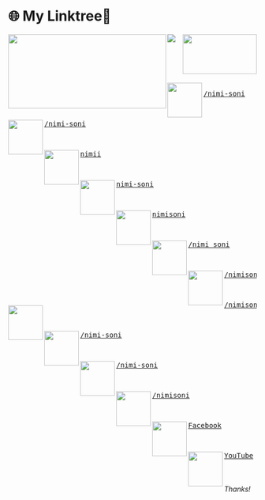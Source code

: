 # 🌐 My Linktree📎

  <a href = "https://linktr.ee/nimisoni">  
<img src = "https://github.com/nimi-soni/NimiSoni/blob/main/Linktree/Img1.png" >    
  </a>
  <!--<br/><br/>-->
<a href = "https://github.com/nimi-soni/Linktree">    
<img src = "https://github.com/nimi-soni/NimiSoni/blob/main/Linktree/N1.png" align = "left" width = "320" height = "150">   
</a>
  
   <a href = "https://linktr.ee/nimisoni"> 
  <img src = "https://github.com/nimi-soni/NimiSoni/blob/main/Linktree/Linktree.png" width = "150" height = "80" align = "right" >  
   </a>
<br/><br/>

<!--
<p>
  <br/><br/><br/>
 <a href = "https://github.com/nimi-soni">  
    <img src = "https://github.com/nimi-soni/NimiSoni/blob/main/Linktree/1.gif" width = "100" height = "100" align = "left">    
 </a>
 <div width = "70" height = "70">      
    <a href = "https://github.com/nimi-soni">  
    <pre text-align = "center">My-Portfolio</pre> 
    </a>     
 </div>
 </p>
</br>
-->

<p>
  <br/><br/><br/>
 <a href = "https://www.linkedin.com/in/nimi-soni/">  
    <img src = "https://github.com/nimi-soni/NimiSoni/blob/main/Linktree/linkedin.png" width = "70" height = "70" align = "left">    
 </a>
 <div width = "70" height = "70">      
    <a href = "https://www.linkedin.com/in/nimi-soni/">  
    <pre text-align = "center">/nimi-soni</pre> 
    </a>     
 </div>
 </p>
 </br>
 
<p>
 <a href = "https://github.com/nimi-soni">  
    <img src = "https://github.com/nimi-soni/NimiSoni/blob/main/Linktree/github.png" width = "70" height = "70" align = "left">    
 </a>
 <div width = "70" height = "70">      
    <a href = "https://github.com/nimi-soni">  
    <pre text-align = "center">/nimi-soni</pre> 
    </a>     
 </div>
 </p>
 </br>
 
<p>
 <a href = "https://community.sap.com/t5/user/viewprofilepage/user-id/2019523">  
    <img src = "https://github.com/nimi-soni/NimiSoni/blob/main/Linktree/sap.png" width = "70" height = "70" align = "left">    
 </a>
 <div width = "70" height = "70">      
    <!--<a href = "https://profile.sap.com/u/nimii">  -->
    <a href = "https://community.sap.com/t5/user/viewprofilepage/user-id/2019523">  
    <pre text-align = "center">nimii</pre> 
    </a>     
 </div>
 </p>
</br>

<p>
 <a href = "https://github.com/nimi-soni?tab=repositories">  
    <img src = "https://github.com/nimi-soni/NimiSoni/blob/main/Linktree/gitlab.png" width = "70" height = "70" align = "left">    
 </a>
 <div width = "70" height = "70">      
    <a href = "https://github.com/nimi-soni?tab=repositories">  
    <pre text-align = "center">nimi-soni</pre> 
    </a>     
 </div>
 </p>
</br>

<p>
 <a href = "https://www.hackerrank.com/profile/nimisoni">  
    <img src = "https://github.com/nimi-soni/NimiSoni/blob/main/Linktree/Hacker_Rank.png" width = "70" height = "70" align = "left">    
 </a>
 <div width = "70" height = "70">      
    <a href = "https://www.hackerrank.com/profile/nimisoni">  
    <pre text-align = "center">nimisoni</pre> 
    </a>     
 </div>
 </p>
</br>

<p>
 <a href = "https://x.com/nimi_soni">  
    <img src = "https://github.com/nimi-soni/NimiSoni/blob/main/Linktree/twitter.png" width = "70" height = "70" align = "left">    
 </a>
 <div width = "70" height = "70">      
    <a href = "https://x.com/nimi_soni">  
    <pre text-align = "center">/nimi_soni</pre> 
    </a>     
 </div>
 </p>
</br>

<p>
 <a href = "https://nimisoni.blogspot.com/">  
    <img src = "https://github.com/nimi-soni/NimiSoni/blob/main/Linktree/blogger.png" width = "70" height = "70" align = "left">    
 </a>
 <div width = "70" height = "70">      
    <a href = "https://nimisoni.blogspot.com/">  
    <pre text-align = "center">/nimisoni</pre> 
    </a>     
 </div>
 </p>
</br>

<p>
 <a href = "https://www.pinterest.com/nimisoni7/">  
    <img src = "https://github.com/nimi-soni/NimiSoni/blob/main/Linktree/pinterest.png" width = "70" height = "70" align = "left">    
 </a>
 <div width = "70" height = "70">      
    <a href = "https://www.pinterest.com/nimisoni7/">  
    <pre text-align = "center">/nimisoni7</pre> 
    </a>     
 </div>
 </p>
</br>

 <p>
 <a href = "https://nimi-soni.medium.com/">  
    <img src = "https://github.com/nimi-soni/NimiSoni/blob/main/Linktree/medium_logo.png" width = "70" height = "70" align = "left">    
 </a>
 <div width = "70" height = "70">      
    <a href = "https://nimi-soni.medium.com/">  
    <pre text-align = "center">/nimi-soni</pre> 
    </a>     
 </div>
 </p>
</br>

 <p>
 <a href = "https://dev.to/nimi-soni">  
    <img src = "https://github.com/nimi-soni/NimiSoni/blob/main/Linktree/dev.png" width = "70" height = "70" align = "left">    
 </a>
 <div width = "70" height = "70">      
    <a href = "https://dev.to/nimi-soni">  
    <pre text-align = "center">/nimi-soni</pre> 
    </a>     
 </div>
 </p>
</br>

 <p>
 <a href = "https://www.geeksforgeeks.org/user/nimisoni/">  
    <img src = "https://github.com/nimi-soni/NimiSoni/blob/main/Linktree/geeks_for_geeks.png" width = "70" height = "70" align = "left">    
 </a>
 <div width = "70" height = "70">      
    <a href = "https://www.geeksforgeeks.org/user/nimisoni/">  
    <pre text-align = "center">/nimisoni</pre> 
    </a>     
 </div>
 </p>
</br>

  <p>
 <a href = "https://www.facebook.com/">  
    <img src = "https://github.com/nimi-soni/NimiSoni/blob/main/Linktree/facebook.png" width = "70" height = "70" align = "left">    
 </a>
 <div width = "70" height = "70">      
    <a href = "https://www.facebook.com/">  
    <pre text-align = "center">Facebook</pre> 
    </a>     
 </div>
 </p>
</br>

   <p>
 <a href = "https://www.youtube.com/">  
    <img src = "https://github.com/nimi-soni/NimiSoni/blob/main/Linktree/youtube.png" width = "70" height = "70" align = "left">    
 </a>
 <div width = "70" height = "70">      
    <a href = "https://www.youtube.com/">  
    <pre text-align = "center">YouTube</pre> 
    </a>    
 </div>
 </p>
 </br>

 <h6>Thanks!</h6>
 
<!--   
<table border="0">
<tr>
    <td> 
    <a href = "https://www.linkedin.com/in/nimi-soni/">  
    <img src = "https://github.com/nimi-soni/Linktree/blob/main/Linktree/linkedin.png" width = "70" height = "70">    
    </a>
    </td>
    <td>
    <a href = "https://www.linkedin.com/in/nimi-soni/">  
    <h1>YouTube</h1> 
    </a>    
    </td>
</tr>
-->
  
